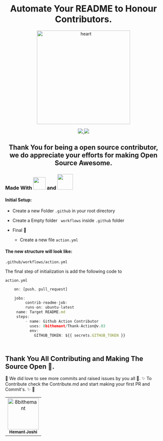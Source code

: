 <h1 align="center">Automate Your README to Honour Contributors.</h1>


<p align="center">

<img src="https://raw.githubusercontent.com/8bithemant/Thank-Action/master/heart.svg" alt="heart" height="300px" width="300px">

</p>

<p align="center">
<a href="https://github.com/8bithemant/Thank-Action"> <img src="https://action-badges.now.sh/JasonEtco/action-badges" /> </a>
<a href="https://github.com/8bithemant/Thank-Action"> <img src="https://badgen.now.sh/codecov/c/github/JasonEtco/action-badges" />
 </a>
</p>




 <h2 align="center">Thank You for being a open source contributor, we do appreciate your efforts for making Open Source Awesome.</h2>


### Made With <img src="https://media.giphy.com/media/ln7z2eWriiQAllfVcn/giphy.gif" height="40px" width="40px" /> and <img src="https://media.giphy.com/media/VInghBdi0Ym9XJghC0/giphy.gif" height="50px" width="50px"/>

#### Initial Setup:

- Create a new Folder `.github` in  your root directory 

- Create a Empty folder ` workflows` inside `.github` folder

- Final :tada:
    - Create a new file `action.yml`



#### The new structure will look like:

`.github/workflows/action.yml`


The final step of initialization is add the following code to 

`action.yml`

```javascript
    on: [push, pull_request]

    jobs:
         contrib-readme-job:
         runs-on: ubuntu-latest
     name: Target README.md
     steps:
         - name: Github Action Contributor
           uses: 8bithemant/Thank-Action@v.03
           env:
             GITHUB_TOKEN: ${{ secrets.GITHUB_TOKEN }}
```




## <br /> Thank You All Contributing and Making The Source Open :stars:.
:tada: We did love to see more commits and raised issues by you all :tada:.
:sparkles: To Contribute check the Contribute.md and start making your first PR and Commit's. :sparkles: :tada:
<table>
<tr>
                <td align="center">
                    <a href="https://github.com/8bithemant">
                        <img src="https://avatars0.githubusercontent.com/u/62112099?v=4" width="100;" alt="8bithemant"/>
                        <br />
                        <sub><b>Hemant Joshi</b></sub>
                    </a>
                </td></tr>
</table>

